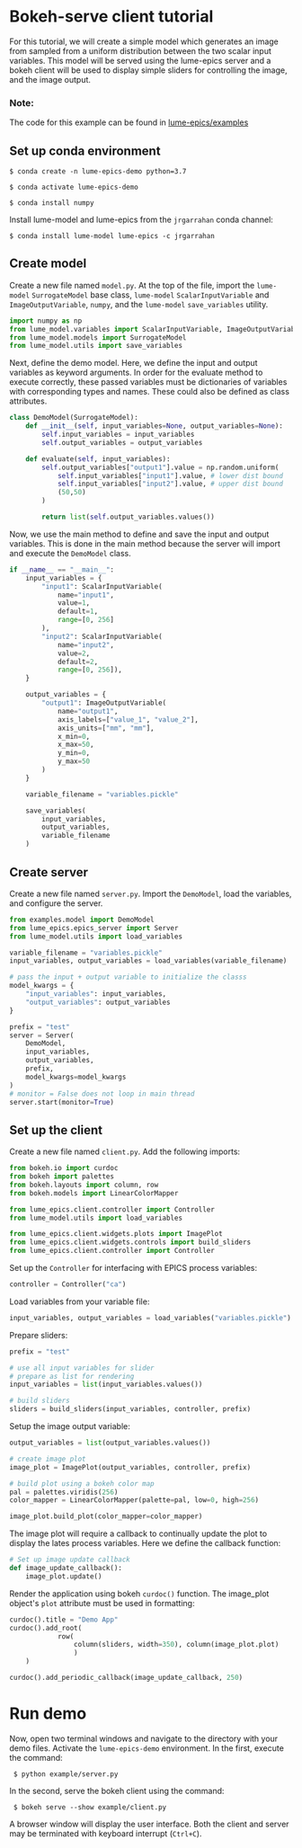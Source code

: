 # Bokeh-serve client tutorial

For this tutorial, we will create a simple model which generates an image from sampled from a uniform distribution between the two scalar input variables. This model will be served using the lume-epics server and a bokeh client will be used to display simple sliders for controlling the image, and the image output. 

### Note: 
The code for this example can be found in [lume-epics/examples](https://github.com/slaclab/lume-epics/examples)


## Set up conda environment

`$ conda create -n lume-epics-demo python=3.7`

`$ conda activate lume-epics-demo`

`$ conda install numpy `

Install lume-model and lume-epics from the `jrgarrahan` conda channel:

`$ conda install lume-model lume-epics -c jrgarrahan`

## Create model

Create a new file named `model.py`. At the top of the file, import the `lume-model` `SurrogateModel` base class, `lume-model` `ScalarInputVariable` and `ImageOutputVariable`, `numpy`, and the `lume-model` `save_variables` utility.

```python
import numpy as np
from lume_model.variables import ScalarInputVariable, ImageOutputVariable
from lume_model.models import SurrogateModel
from lume_model.utils import save_variables
```

Next, define the demo model. Here, we define the input and output variables as keyword arguments. In order for the evaluate method to execute correctly, these 
passed variables must be dictionaries of variables with corresponding types and names. These could also be defined as class attributes.

```python
class DemoModel(SurrogateModel):
    def __init__(self, input_variables=None, output_variables=None):
        self.input_variables = input_variables
        self.output_variables = output_variables

    def evaluate(self, input_variables):
        self.output_variables["output1"].value = np.random.uniform(
            self.input_variables["input1"].value, # lower dist bound
            self.input_variables["input2"].value, # upper dist bound
            (50,50)
        )

        return list(self.output_variables.values())
```

Now, we use the main method to define and save the input and output variables. This is done in the main method because the server will import and execute the `DemoModel` class. 

```python
if __name__ == "__main__":
    input_variables = {
        "input1": ScalarInputVariable(
            name="input1", 
            value=1, 
            default=1, 
            range=[0, 256]
        ),
        "input2": ScalarInputVariable(
            name="input2", 
            value=2, 
            default=2, 
            range=[0, 256]),
    }

    output_variables = {
        "output1": ImageOutputVariable(
            name="output1", 
            axis_labels=["value_1", "value_2"], 
            axis_units=["mm", "mm"], 
            x_min=0, 
            x_max=50, 
            y_min=0, 
            y_max=50
        )
    }

    variable_filename = "variables.pickle"

    save_variables(
        input_variables, 
        output_variables, 
        variable_filename
    )
```

## Create server

Create a new file named `server.py`. Import the `DemoModel`, load the variables, and configure the server. 

```python
from examples.model import DemoModel
from lume_epics.epics_server import Server
from lume_model.utils import load_variables

variable_filename = "variables.pickle"
input_variables, output_variables = load_variables(variable_filename)

# pass the input + output variable to initialize the classs
model_kwargs = {
    "input_variables": input_variables,
    "output_variables": output_variables
}

prefix = "test"
server = Server(
    DemoModel, 
    input_variables, 
    output_variables, 
    prefix,
    model_kwargs=model_kwargs
)
# monitor = False does not loop in main thread
server.start(monitor=True)
```

## Set up the client

Create a new file named `client.py`. Add the following imports:

```python
from bokeh.io import curdoc
from bokeh import palettes
from bokeh.layouts import column, row
from bokeh.models import LinearColorMapper

from lume_epics.client.controller import Controller
from lume_model.utils import load_variables

from lume_epics.client.widgets.plots import ImagePlot
from lume_epics.client.widgets.controls import build_sliders
from lume_epics.client.controller import Controller
```

Set up the `Controller` for interfacing with EPICS process variables:

```python
controller = Controller("ca")
```

Load variables from your variable file:
```python
input_variables, output_variables = load_variables("variables.pickle")
```

Prepare sliders:
```python
prefix = "test"

# use all input variables for slider
# prepare as list for rendering
input_variables = list(input_variables.values())

# build sliders
sliders = build_sliders(input_variables, controller, prefix)
```

Setup the image output variable:
```python
output_variables = list(output_variables.values())

# create image plot
image_plot = ImagePlot(output_variables, controller, prefix)

# build plot using a bokeh color map
pal = palettes.viridis(256)
color_mapper = LinearColorMapper(palette=pal, low=0, high=256)

image_plot.build_plot(color_mapper=color_mapper)
```

The image plot will require a callback to continually update the plot to display the lates process variables. Here we define the callback function:
```python
# Set up image update callback
def image_update_callback():
    image_plot.update()

```
Render the application using bokeh `curdoc()` function. The image_plot object's `plot` attribute must be used in formatting:

```python
curdoc().title = "Demo App"
curdoc().add_root(
            row(
                column(sliders, width=350), column(image_plot.plot)
                ) 
    )

curdoc().add_periodic_callback(image_update_callback, 250)
```

# Run demo
Now, open two terminal windows and navigate to the directory with your demo files. Activate the `lume-epics-demo` environment. In the first, execute the command:

` $ python example/server.py`

In the second, serve the bokeh client using the command:

` $ bokeh serve --show example/client.py`

A browser window will display the user interface. Both the client and server may be terminated with keyboard interrupt (`Ctrl+C`).

